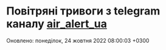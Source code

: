 # Повітряні тривоги з telegram каналу [air_alert_ua](https://t.me/air_alert_ua)

Оновлено:
понеділок, 24 жовтня 2022 08:00:03 +0300
